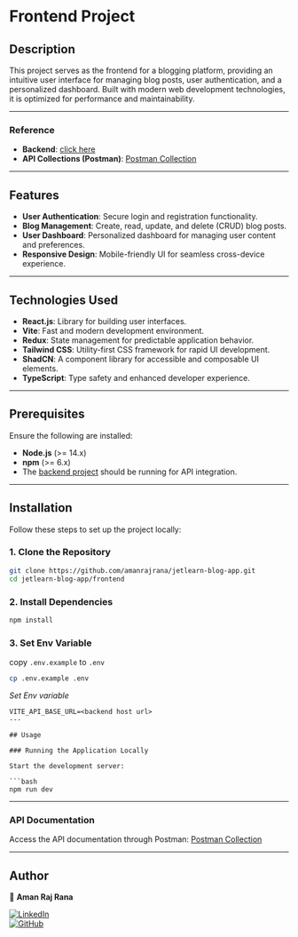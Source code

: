 # Frontend Project

## Description

This project serves as the frontend for a blogging platform, providing an intuitive user interface for managing blog posts, user authentication, and a personalized dashboard. Built with modern web development technologies, it is optimized for performance and maintainability.

---

### Reference

- **Backend**: [click here](../backend/readme.md)
- **API Collections (Postman)**: [Postman Collection](https://www.postman.com/red-moon-996043/workspace/jetlearn/)

---

## Features

- **User Authentication**: Secure login and registration functionality.
- **Blog Management**: Create, read, update, and delete (CRUD) blog posts.
- **User Dashboard**: Personalized dashboard for managing user content and preferences.
- **Responsive Design**: Mobile-friendly UI for seamless cross-device experience.

---

## Technologies Used

- **React.js**: Library for building user interfaces.
- **Vite**: Fast and modern development environment.
- **Redux**: State management for predictable application behavior.
- **Tailwind CSS**: Utility-first CSS framework for rapid UI development.
- **ShadCN**: A component library for accessible and composable UI elements.
- **TypeScript**: Type safety and enhanced developer experience.

---

## Prerequisites

Ensure the following are installed:

- **Node.js** (>= 14.x)
- **npm** (>= 6.x)
- The [backend project](../backend/) should be running for API integration.

---

## Installation

Follow these steps to set up the project locally:

### 1. Clone the Repository

```bash
git clone https://github.com/amanrajrana/jetlearn-blog-app.git
cd jetlearn-blog-app/frontend
```

### 2. Install Dependencies

```bash
npm install
```

### 3. Set Env Variable
copy `.env.example` to `.env` 
  ```bash
  cp .env.example .env
  ```

  *Set Env variable*
  ```
  VITE_API_BASE_URL=<backend host url>
  ---

## Usage

### Running the Application Locally

Start the development server:

```bash
npm run dev
```

---

### API Documentation

Access the API documentation through Postman:
[Postman Collection](https://www.postman.com/red-moon-996043/workspace/jetlearn/)

---

## Author

👤 **Aman Raj Rana**

[![LinkedIn](https://img.shields.io/badge/LinkedIn-0A66C2?style=for-the-badge&logo=linkedin&logoColor=white)](https://www.linkedin.com/in/amanrajrana)  
[![GitHub](https://img.shields.io/badge/GitHub-000000?style=for-the-badge&logo=github&logoColor=white)](https://github.com/amanrajrana)

